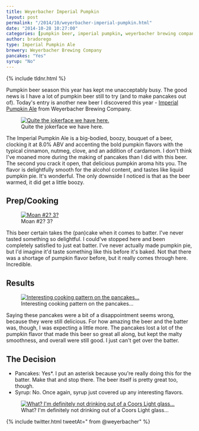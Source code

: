 ```yaml
---
title: Weyerbacher Imperial Pumpkin
layout: post
permalink: "/2014/10/weyerbacher-imperial-pumpkin.html"
date: "2014-10-28 10:27:00"
categories: [pumpkin beer, imperial pumpkin, weyerbacher brewing company, pennsylvania]
author: bradorego
type: Imperial Pumpkin Ale
brewery: Weyerbacher Brewing Company
pancakes: "Yes"
syrup: "No"
---
```


{% include tldnr.html %}

Pumpkin beer season this year has kept me unacceptably busy. The good news is I have a lot of pumpkin beer still to try (and to make pancakes out of). Today's entry is another new beer I discovered this year - <a href="http://www.weyerbacher.com/beers/seasonal/imperial-pumpkin-ale/" target="_blank">Imperial Pumpkin Ale</a> from Weyerbacher Brewing Company.

<figure class="imageWrap">
  <a href="{{ site.url }}/assets/full/weyerbacherimperialpumpkin/beer.png" target="_blank">
    <img src="{{ site.url }}/assets/compressed/weyerbacherimperialpumpkin/beer.png" alt="Quite the jokerface we have here." />
  </a>
  <figcaption>
    Quite the jokerface we have here.
  </figcaption>
</figure>

The Imperial Pumpkin Ale is a big-bodied, boozy, bouquet of a beer, clocking it at 8.0% ABV and accenting the bold pumpkin flavors with the typical cinnamon, nutmeg, clove, and an addition of cardamom. I don't think I've moaned more during the making of pancakes than I did with this beer. The second you crack it open, that delicious pumpkin aroma hits you. The flavor is delightfully smooth for the alcohol content, and tastes like liquid pumpkin pie. It's wonderful. The only downside I noticed is that as the beer warmed, it did get a little boozy.

## Prep/Cooking

<figure class="imageWrap">
  <a href="{{ site.url }}/assets/full/weyerbacherimperialpumpkin/batter.png" target="_blank">
    <img src="{{ site.url }}/assets/compressed/weyerbacherimperialpumpkin/batter.png" alt="Moan #2? 3?" />
  </a>
  <figcaption>
    Moan #2? 3?
  </figcaption>
</figure>

This beer certain takes the (pan)cake when it comes to batter. I've never tasted something so delightful. I could've stopped here and been completely satisfied to just eat batter. I've never actually made pumpkin pie, but I'd imagine it'd taste something like this before it's baked. Not that there was a shortage of pumpkin flavor before, but it really comes through here. Incredible.

## Results

<figure class="imageWrap">
  <a href="{{ site.url }}/assets/full/weyerbacherimperialpumpkin/pancakes.png" target="_blank">
    <img src="{{ site.url }}/assets/compressed/weyerbacherimperialpumpkin/pancakes.png" alt="Interesting cooking pattern on the pancakes..." />
  </a>
  <figcaption>
    Interesting cooking pattern on the pancakes...
  </figcaption>
</figure>

Saying these pancakes were a bit of a disappointment seems wrong, because they were still delicious. For how amazing the beer and the batter was, though, I was expecting a little more. The pancakes lost a lot of the pumpkin flavor that made this beer so great all along, but kept the malty smoothness, and overall were still good. I just can't get over the batter.

## The Decision

* Pancakes: Yes\*. I put an asterisk because you're really doing this for the batter. Make that and stop there. The beer itself is pretty great too, though.
* Syrup: No. Once again, syrup just covered up any interesting flavors.

<figure class="imageWrap">
  <a href="{{ site.url }}/assets/full/weyerbacherimperialpumpkin/syrup.png" target="_blank">
    <img src="{{ site.url }}/assets/compressed/weyerbacherimperialpumpkin/syrup.png" alt="What? I'm definitely not drinking out of a Coors Light glass..." />
  </a>
  <figcaption>
    What? I'm definitely not drinking out of a Coors Light glass...
  </figcaption>
</figure>

{% include twitter.html tweetAt=" from @weyerbacher" %}
